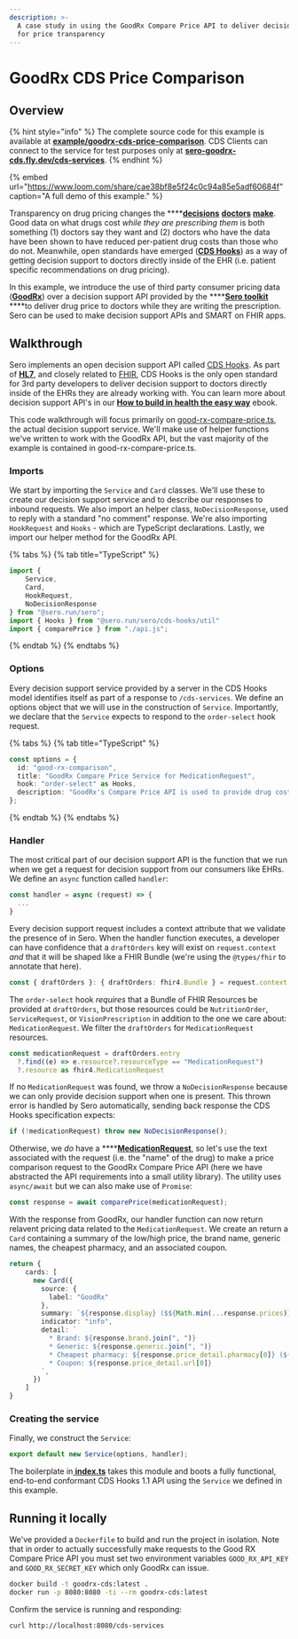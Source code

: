 ```yaml
---
description: >-
  A case study in using the GoodRx Compare Price API to deliver decision support
  for price transparency
---
```


# GoodRx CDS Price Comparison

## Overview

{% hint style="info" %}
The complete source code for this example is available at [**example/goodrx-cds-price-comparison**](https://github.com/Automate-Medical/sero/tree/master/example/goodrx-cds-price-comparison). CDS Clients can connect to the service for test purposes only at [**sero-goodrx-cds.fly.dev/cds-services**](https://sero-goodrx-cds.fly.dev/cds-services).
{% endhint %}

{% embed url="https://www.loom.com/share/cae38bf8e5f24c0c94a85e5adf60684f" caption="A full demo of this example." %}

Transparency on drug pricing changes the ****[**decisions**](https://pubmed.ncbi.nlm.nih.gov/11025790/) [**doctors**](https://pubmed.ncbi.nlm.nih.gov/29255097/) [**make**](https://pubmed.ncbi.nlm.nih.gov/29321043/). Good data on what drugs cost _while they are prescribing them_ is both something \(1\) doctors say they want and \(2\) doctors who have the data have been shown to have reduced per-patient drug costs than those who do not. Meanwhile, open standards have emerged \([**CDS Hooks**](https://cds-hooks.hl7.org/)\) as a way of getting decision support to doctors directly inside of the EHR \(i.e. patient specific recommendations on drug pricing\).

In this example, we introduce the use of third party consumer pricing data \([**GoodRx**](https://www.goodrx.com/)\) over a decision support API provided by the ****[**Sero toolkit**](https://docs.sero.run) ****to deliver drug price to doctors while they are writing the prescription. Sero can be used to make decision support APIs and SMART on FHIR apps.

## Walkthrough

Sero implements an open decision support API called [CDS Hooks](https://cds-hooks.hl7.org/). As part of [**HL7**](https://www.hl7.org/), and closely related to [FHIR](https://docs.sero.run/book/how-to-build-in-health/fhir), CDS Hooks is the only open standard for 3rd party developers to deliver decision support to doctors directly inside of the EHRs they are already working with. You can learn more about decision support API's in our [**How to build in health the easy way**](https://docs.sero.run/book/how-to-build-in-health/clinical-decision-support-hooks) ebook.

This code walkthrough will focus primarily on [good-rx-compare-price.ts](https://github.com/Automate-Medical/sero/blob/master/example/goodrx/good-rx-compare-price.ts), the actual decision support service. We'll make use of helper functions we've written to work with the GoodRx API, but the vast majority of the example is contained in good-rx-compare-price.ts.

### Imports

We start by importing the `Service` and `Card` classes. We'll use these to create our decision support service and to describe our responses to inbound requests. We also import an helper class, `NoDecisionResponse`, used to reply with a standard "no comment" response. We're also importing `HookRequest` and `Hooks` - which are TypeScript declarations. Lastly, we import our helper method for the GoodRx API.

{% tabs %}
{% tab title="TypeScript" %}
```typescript
import {
    Service,
    Card,
    HookRequest,
    NoDecisionResponse
} from "@sero.run/sero";
import { Hooks } from "@sero.run/sero/cds-hooks/util"
import { comparePrice } from "./api.js";
```
{% endtab %}
{% endtabs %}

### Options

Every decision support service provided by a server in the CDS Hooks model identifies itself as part of a response to `/cds-services`. We define an options object that we will use in the construction of `Service`. Importantly, we declare that the `Service` expects to respond to the `order-select` hook request.

{% tabs %}
{% tab title="TypeScript" %}
```typescript
const options = {
  id: "good-rx-comparison",
  title: "GoodRx Compare Price Service for MedicationRequest",
  hook: "order-select" as Hooks,
  description: "GoodRx's Compare Price API is used to provide drug cost estimates during the prescription order workflow",
};
```
{% endtab %}
{% endtabs %}

### Handler

The most critical part of our decision support API is the function that we run when we get a request for decision support from our consumers like EHRs. We define an `async` function called `handler`:

```typescript
const handler = async (request) => {
  ...
}
```

Every decision support request includes a context attribute that we validate the presence of in Sero. When the handler function executes, a developer can have confidence that a `draftOrders` key will exist on `request.context` _and_ that it will be shaped like a FHIR Bundle \(we're using the `@types/fhir` to annotate that here\).

```typescript
const { draftOrders }: { draftOrders: fhir4.Bundle } = request.context;
```

The `order-select` hook _requires_ that a Bundle of FHIR Resources be provided at `draftOrders`, but those resources could be `NutritionOrder`, `ServiceRequest`, or `VisionPrescription` in addition to the one we care about: `MedicationRequest`. We filter the `draftOrders` for `MedicationRequest` resources.

```typescript
const medicationRequest = draftOrders.entry
  ?.find((e) => e.resource?.resourceType == "MedicationRequest")
  ?.resource as fhir4.MedicationRequest
```

If no `MedicationRequest` was found, we throw a `NoDecisionResponse` because we can only provide decision support when one is present. This thrown error is handled by Sero automatically, sending back response the CDS Hooks specification expects:

```typescript
if (!medicationRequest) throw new NoDecisionResponse();
```

Otherwise, we _do_ have a ****[**MedicationRequest**](https://www.hl7.org/fhir/medicationrequest.html), so let's use the text associated with the request \(i.e. the "name" of the drug\) to make a price comparison request to the GoodRx Compare Price API \(here we have abstracted the API requirements into a small utility library\). The utility uses `async/await` but we can also make use of `Promise`:

```typescript
const response = await comparePrice(medicationRequest);
```

With the response from GoodRx, our handler function can now return relavent pricing data related to the `MedicationRequest`. We create an return a `Card` containing a summary of the low/high price, the brand name, generic names, the cheapest pharmacy, and an associated coupon.

```typescript
return {
    cards: [
      new Card({
        source: {
          label: "GoodRx"
        },
        summary: `${response.display} ($${Math.min(...response.prices)} - $${Math.max(...response.prices)})`,
        indicator: "info",
        detail: `
          * Brand: ${response.brand.join(", ")}
          * Generic: ${response.generic.join(", ")}
          * Cheapest pharmacy: ${response.price_detail.pharmacy[0]} (${response.price_detail.savings[0]} savings)
          * Coupon: ${response.price_detail.url[0]}
        `,
      })
    ]
}
```

### Creating the service

Finally, we construct the `Service`:

```typescript
export default new Service(options, handler);
```

The boilerplate in[ **index.ts**](https://github.com/Automate-Medical/sero/blob/master/example/goodrx/index.ts) takes this module and boots a fully functional, end-to-end conformant CDS Hooks 1.1 API using the `Service` we defined in this example.

## Running it locally

We've provided a `Dockerfile` to build and run the project in isolation. Note that in order to actually successfully make requests to the Good RX Compare Price API you must set two environment variables `GOOD_RX_API_KEY` and `GOOD_RX_SECRET_KEY` which only GoodRx can issue.

```bash
docker build -t goodrx-cds:latest .
docker run -p 8080:8080 -ti --rm goodrx-cds:latest
```

Confirm the service is running and responding:

```bash
curl http://localhost:8080/cds-services
```



